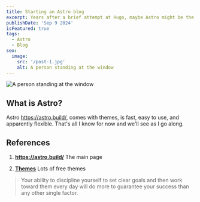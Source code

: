 ```yaml
---
title: Starting an Astro blog
excerpt: Years after a brief attempt at Hugo, maybe Astro might be the static site generator that gets me going. 
publishDate: 'Sep 9 2024'
isFeatured: true
tags:
  - Astro
  - Blog
seo:
  image:
    src: '/post-1.jpg'
    alt: A person standing at the window
---
```


![A person standing at the window](/post-1.jpg)

## What is Astro?

Astro https://astro.build/, comes with themes, is fast, easy to use, and apparently flexible. That's all I know for now and we'll see as I go along.

## References

1. **https://astro.build/** The main page

2. **[Themes](https://astro.build/themes/)** Lots of free themes


> Your ability to discipline yourself to set clear goals and then work toward them every day will do more to guarantee your success than any other single factor.


